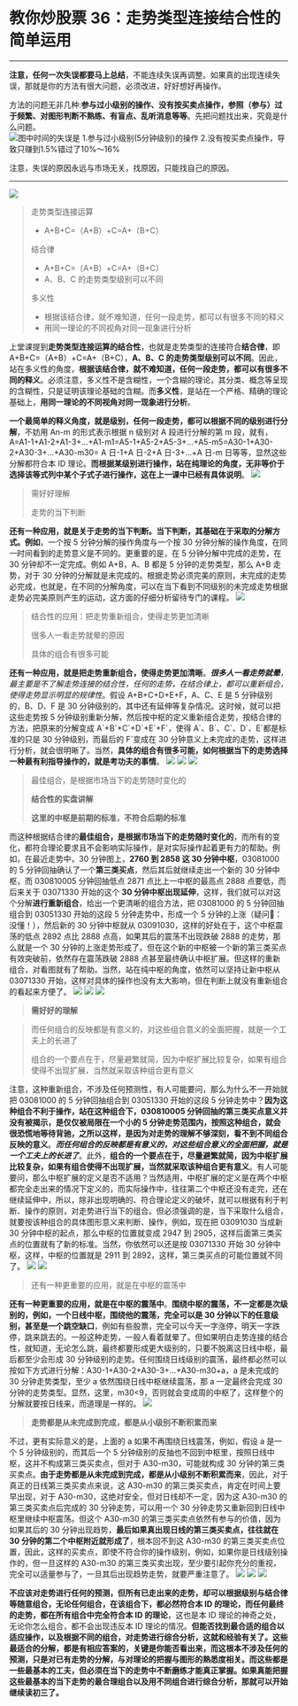 # 教你炒股票 36：走势类型连接结合性的简单运用

---

**注意，任何一次失误都要马上总结**，不能连续失误再调整。如果真的出现连续失误，那就是你的方法有很大问题，必须改进，好好想好再操作。

方法的问题无非几种:**参与过小级别的操作、没有按买卖点操作，参照（参与）过于频繁、对图形判断不熟练、有盲点、乱听消息等等**。先把问题找出来，究竟是什么问题。
![图中时间的失误是 1.参与过小级别(5分钟级别)的操作 2.没有按买卖点操作，导致只赚到1.5%错过了10%～16%](./13.png)
 
注意，失误的原因永远与市场无关，找原因，只能找自己的原因。

---

![](./0.png)

> 走势类型连接运算
>
> - A+B+C=（A+B）+C=A+（B+C）
>
> 结合律
>
> - A+B+C=（A+B）+C=A+（B+C）
> - A、B、C 的走势类型级别可以不同
>
> 多义性
>
> - 根据该结合律，就不难知道，任何一段走势，都可以有很多不同的释义
> - 用同一理论的不同视角对同一现象进行分析

上堂课提到**走势类型连接运算的结合性**，也就是走势类型的连接符合**结合律**，即 A+B+C=（A+B）+C=A+（B+C），**A、B、C 的走势类型级别可以不同**。因此，站在多义性的角度，**根据该结合律，就不难知道，任何一段走势，都可以有很多不同的释义**。必须注意，多义性不是含糊性，一个含糊的理论，其分类、概念等呈现的含糊性，只是证明该理论基础的含糊。而**多义性**，是站在一个严格、精确的理论基础上，**用同一理论的不同视角对同一现象进行分析**。

**一个最简单的释义角度，就是级别，任何一段走势，都可以根据不同的级别进行分解**，不妨用 An-m 的形式表示根据 n 级别对 A 段进行分解的第 m 段，就有， A=A1-1+A1-2+A1-3+…+A1-m1=A5-1+A5-2+A5-3+…+A5-m5=A30-1+A30-2+A30-3+…+A30-m30= A 日-1+A 日-2+A 日-3+…+A 日-m 日等等，显然这些分解都符合本 ID 理论。**而根据某级别进行操作，站在纯理论的角度，无非等价于选择该等式列中某个子式子进行操作，这在上一课中已经有具体说明**。
![](./1.png)

> 需好好理解
>
> 走势的当下判断

**还有一种应用，就是关于走势的当下判断。当下判断，其基础在于采取的分解方式。例如**，一个按 5 分钟分解的操作角度与一个按 30 分钟分解的操作角度，在同一时间看到的走势意义是不同的。更重要的是，在 5 分钟分解中完成的走势，在 30 分钟却不一定完成。例如 A+B，A、B 都是 5 分钟的走势类型，那么 A+B 走势，对于 30 分钟的分解就是未完成的。根据走势必须完美的原则，未完成的走势必完成，也就是，在不同的分解角度，可以在当下看到不同级别的未完成走势根据走势必完美原则产生的运动，这方面的仔细分析留待专门的课程。
![](./2.png)

> 结合性的应用：把走势重新组合，使得走势更加清晰
>
> 很多人一看走势就晕的原因
>
> 具体的组合有很多可能

**还有一种应用，就是把走势重新组合，使得走势更加清晰**。_**很多人一看走势就晕**，最主要是不了解走势连接的结合性，任何的走势，在结合律上，都可以重新组合，使得走势显示明显的规律性_。假设 A+B+C+D+E+F，A、C、E 是 5 分钟级别的，B、D、F 是 30 分钟级别的，其中还有延伸等复杂情况。这时候，就可以把这些走势按 5 分钟级别重新分解，然后按中枢的定义重新组合走势，按结合律的方法，把原来的分解变成 A\`+B\`+C\`+D\`+E\`+F\`，使得 A\`、B\`、C\`、D\`、E\`都是标准的只是 30 分钟级别，而最后的 F\`变成在 30 分钟意义上未完成的走势，这样进行分析，就会很明晰了。当然，**具体的组合有很多可能，如何根据当下的走势选择一种最有利指导操作的，就是考功夫的事情**。
![](./3.png)
![](./4.png)
![](./5.png)

> 最佳组合，是根据市场当下的走势随时变化的
>
> **结合性的实盘讲解**
> 
> **这里的中枢是前期的标准，不符合后期的标准**

而这种根据结合律的**最佳组合，是根据市场当下的走势随时变化的**，而所有的变化，都符合理论要求且不会影响实际操作，是对实际操作起着更有力的帮助。例如，在最近走势中，30 分钟图上，**2760 到 2858 这 30 分钟中枢**，03081000 的 5 分钟回抽确认了一个**第三类买点**，然后其后就继续走出一个新的 30 分钟中枢，而 030810005 分钟回抽低点 2871 点比上一中枢的最高点 2888 点要低，而后来关于 03071330 开始的这个 **30 分钟中枢出现延伸**，这样，我们就可以对这个分解**进行重新组合**，给出一个更清晰的组合方法，把 03081000 的 5 分钟回抽组合到 03051330 开始的这段 5 分钟走势中，形成一个 5 分钟的上涨（疑问🤔️：没懂！），然后新的 30 分钟中枢就从 03091030，这样的好处在于，这个中枢震荡的低点 2892 点比 2888 点高，如果其后的震荡不出现跌破 2888 的走势，那么就是一个 30 分钟的上涨走势形成了。但在这个新的中枢被一个新的第三类买点有效突破前，依然存在震荡跌破 2888 点甚至最终确认中枢扩展。但这样的重新组合，对看图就有了帮助。当然，站在纯中枢的角度，依然可以坚持让新中枢从 03071330 开始，这样对具体的操作也没有太大影响，但在判断上就没有重新组合的看起来方便了。
![](./6.png)
![](./8.png)
![](./7.png)

> **需好好的理解**

> 而任何组合的反映都是有意义的，对这些组合意义的全面把握，就是一个工夫上的长进了
>
> 组合的一个要点在于，尽量避繁就简，因为中枢扩展比较复杂，如果有组合使得不出现扩展，当然就采取该种组合更有意义

注意，这种重新组合，不涉及任何预测性，有人可能要问，那么为什么不一开始就把 03081000 的 5 分钟回抽组合到 03051330 开始的这段 5 分钟走势中？**因为这种组合不利于操作，站在这种组合下，030810005 分钟回抽的第三类买点意义并没有被揭示，是仅仅被局限在一个小的 5 分钟走势范围内，按照这种组合，就会很恐慌地等待背驰，之所以这样，是因为对走势的理解不够深刻，看不到不同组合反映的意义**。**_而任何组合的反映都是有意义的，对这些组合意义的全面把握，就是一个工夫上的长进了_**。此外，**组合的一个要点在于，尽量避繁就简，因为中枢扩展比较复杂，如果有组合使得不出现扩展，当然就采取该种组合更有意义**。有人可能要问，那么中枢扩展的定义是否不适用？当然适用，中枢扩展的定义是在两个中枢都完全走出来的情况下定义的，而实际操作中，往往第二个中枢还没有走完，还在继续延伸中，所以，除非出现明确的、符合理论定义的破坏，就可以根据有利于判断、操作的原则，对走势进行当下的组合。但必须强调的是，当下采取什么组合，就要按该种组合的具体图形意义来判断、操作，例如，现在把 03091030 当成新 30 分钟中枢的起点，那么中枢的位置就变成 2947 到 2905，这样后面第三类买点的位置就有了新的标准。当然，你依然可以还是按 03071330 开始 30 分钟中枢，这样，中枢的位置就是 2911 到 2892，这样，第三类买点的可能位置就不同了。
![](./6.png)
![](./8.png)

> 还有一种更重要的应用，就是在中枢的震荡中

**还有一种更重要的应用，就是在中枢的震荡中**。**围绕中枢的震荡，不一定都是次级别的，例如，一个日线中枢，围绕他的震荡，完全可以是 30 分钟以下的任意级别，甚至是一个跳空缺口**，例如有些股票，完全可以今天一字涨停，明天一字跌停，跳来跳去的。一般这种走势，一般人看着就晕了。但如果明白走势连接的结合性，就知道，无论怎么跳，最终都要形成更大级别的，只要不脱离这日线中枢，最后都至少会形成 30 分钟级别的走势。任何围绕日线级别的震荡，最终都必然可以按如下方式进行分解：A30-1+A30-2+A30-3+…+A30-m30+a，a 是未完成的 30 分钟走势类型，至少 a 依然围绕日线中枢继续震荡，那 a 一定最终会完成 30 分钟的走势类型。显然，这里，m30<9，否则就会变成周的中枢了，这样整个的分解就要按日线来，而道理是一样的。
![](./9.png)

> **走势都是从未完成到完成，都是从小级别不断积累而来**

不过，更有实际意义的是，上面的 a 如果不再围绕日线震荡，例如，假设 a 是一个 5 分钟级别的，而其后一个 5 分钟级别的反抽也不回到中枢里，按照日线中枢，这并不构成第三类买卖点，但对于 A30-m30，可能就构成 30 分钟的第三类买卖点。**由于走势都是从未完成到完成，都是从小级别不断积累而来**，因此，对于真正的日线第三类买卖点来说，这 A30-m30 的第三类买卖点，肯定在时间上要早出现，对于 A30-m30，这绝对安全，但对日线却不一定，因为这 A30-m30 的第三类买卖点后完成的 30 分钟走势，可以用一个 30 分钟走势又重新回到日线中枢里继续中枢震荡。但这个 A30-m30 的第三类买卖点依然有参与的价值，因为如果其后的 30 分钟出现趋势，**最后如果真出现日线的第三类买卖点，往往就在 30 分钟的第二个中枢附近就形成了**，根本回不到这 A30-m30 的第三类买卖点位置，因此，这样的买卖点，即使不符合你的操作级别，例如，如果你是日线级别操作的，但一旦这样的 A30-m30 的第三类买卖出现，至少要引起你充分的重视，完全可以适量参与了，一旦其后出现趋势走势，就要严重注意了。
![](./10.png)
![](./11.png)
![](./12.png)

**不应该对走势进行任何的预测，但所有已走出来的走势，却可以根据级别与结合律等随意组合，无论任何组合，在该组合下，都必然符合本 ID 的理论，而任何最终的走势，都在所有组合中完全符合本 ID 的理论**，这也是本 ID 理论的神奇之处，无论你怎么组合，都不会出现违反本 ID 理论的情况。**但能否找到最合适的组合以适应操作，以及根据不同的组合，对走势进行综合分析，这就和经验有关了。这些最适合的分解，都是有相应答案的，关键是你能否看出来，而这根本不涉及任何的预测，只是对已有走势的分解，与对理论的把握与图形的熟悉度相关。而这些都是一些最基本的工夫，但必须在当下的走势中不断磨练才能真正掌握。如果真能把握这些最基本的当下走势的最合理组合以及用不同组合进行综合分析，那就可以开始继续读初三了。**
